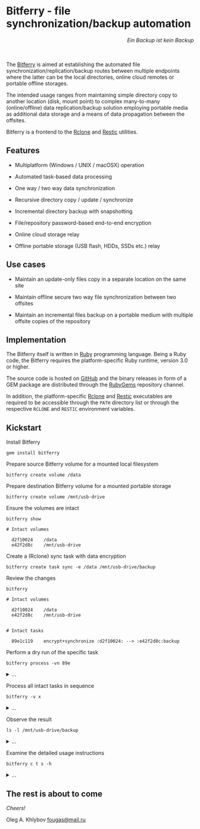 # Bitferry - file synchronization/backup automation

<div align="right"><i>Ein Backup ist kein Backup</i></div><br><br>

The [Bitferry](https://github.com/okhlybov/bitferry) is aimed at establishing the automated file synchronization/replication/backup routes between multiple endpoints where the latter can be the local directories, online cloud remotes or portable offline storages.

The intended usage ranges from maintaining simple directory copy to another location (disk, mount point) to complex many-to-many (online/offline) data replication/backup solution employing portable media as additional data storage and a means of data propagation between the offsites.

Bitferry is a frontend to the [Rclone](https://rclone.org) and [Restic](https://restic.net) utilities.


## Features

* Multiplatform (Windows / UNIX / macOSX) operation

* Automated task-based data processing

* One way / two way data synchronization

* Recursive directory copy / update / synchronize

* Incremental directory backup with snapshotting

* File/repository password-based end-to-end encryption

* Online cloud storage relay

* Offline portable storage (USB flash, HDDs, SSDs etc.) relay


## Use cases

* Maintain an update-only files copy in a separate location on the same site

* Maintain offline secure two way file synchronization between two offsites

* Maintain an incremental files backup on a portable medium with multiple offsite copies of the repository


## Implementation

The Bitferry itself is written in [Ruby](https://www.ruby-lang.org) programming language. Being a Ruby code, the Bitferry requires the platform-specific Ruby runtime, version 3.0 or higher. 

The source code is hosted on [GitHub](https://github.com/okhlybov/bitferry) and the binary releases in form of a GEM package are distributed through the [RubyGems](https://rubygems.org/gems/bitferry) repository channel.

In addition, the platform-specific [Rclone](https://github.com/rclone/rclone/releases) and [Restic](https://github.com/restic/restic/releases) executables are required to be accessible through the `PATH` directory list or through the respective `RCLONE` and `RESTIC` environment variables.


## Kickstart

Install Bitferry

```shell
gem install bitferry
```

Prepare source Bitferry volume for a mounted local filesystem

```shell
bitferry create volume /data
```

Prepare destination Bitferry volume for a mounted portable storage

```shell
bitferry create volume /mnt/usb-drive
```

Ensure the volumes are intact

```shell
bitferry show
```

```
# Intact volumes

  d2f10024    /data
  e42f2d8c    /mnt/usb-drive
```

Create a (Rclone) sync task with data encryption

```shell
bitferry create task sync -e /data /mnt/usb-drive/backup
```

Review the changes

```shell
bitferry
```

```
# Intact volumes

  d2f10024    /data
  e42f2d8c    /mnt/usb-drive


# Intact tasks

  89e1c119    encrypt+synchronize :d2f10024: --> :e42f2d8c:backup
```

Perform a dry run of the specific task

```shell
bitferry process -vn 89e
```

<details>
<summary>...</summary>

```
rclone sync --filter -\ .bitferry --filter -\ .bitferry\~ --verbose --progress --dry-run --metadata --crypt-filename-encoding base32 --crypt-filename-encryption standard --crypt-remote /mnt/usb-drive/backup /data :crypt:
2024/03/05 11:46:45 NOTICE: README.md: Skipped copy as --dry-run is set (size 3.073Ki)
2024/03/05 11:46:45 NOTICE: LICENSE: Skipped copy as --dry-run is set (size 1.467Ki)
2024/03/05 11:46:45 NOTICE: bitferry.gemspec: Skipped copy as --dry-run is set (size 996)
Transferred:        5.513 KiB / 5.513 KiB, 100%, 0 B/s, ETA -
Transferred:            3 / 3, 100%
Elapsed time:         0.0s
2024/03/05 11:46:45 NOTICE: 
Transferred:        5.513 KiB / 5.513 KiB, 100%, 0 B/s, ETA -
Transferred:            3 / 3, 100%
Elapsed time:         0.0s
```

</details>

Process all intact tasks in sequence

```shell
bitferry -v x
```

<details>
<summary>...</summary>

```
rclone sync --filter -\ .bitferry --filter -\ .bitferry\~ --verbose --progress --metadata --crypt-filename-encoding base32 --crypt-filename-encryption standard --crypt-remote /mnt/usb-drive/backup /data :crypt:
2024/03/05 11:44:31 INFO  : LICENSE: Copied (new)
2024/03/05 11:44:31 INFO  : README.md: Copied (new)
2024/03/05 11:44:31 INFO  : bitferry.gemspec: Copied (new)
Transferred:        5.653 KiB / 5.653 KiB, 100%, 0 B/s, ETA -
Transferred:            3 / 3, 100%
Elapsed time:         0.0s
2024/03/05 11:44:31 INFO  : 
Transferred:        5.653 KiB / 5.653 KiB, 100%, 0 B/s, ETA -
Transferred:            3 / 3, 100%
Elapsed time:         0.0s
```

</details>

Observe the result

```shell
ls -l /mnt/usb-drive/backup
```

<details>
<summary>...</summary>

```
-rw-r--r-- 1 user user 1044 feb 27 17:09 0u1vi7ka5p88u62kof9k6mf2z00354g6fa0c9a0g6di2f0ocds80
-rw-r--r-- 1 user user 1550 jan 29 11:57 21dgu5vs2c4rjfkieeemjvaf78
-rw-r--r-- 1 user user 3195 mar  5 11:43 m9rhq3q2m5h2q5l1ke00u0gdjc
```

</details>

Examine the detailed usage instructions

```shell
bitferry c t s -h
```

<details>
<summary>...</summary>

```
Usage:
    bitferry c t s [OPTIONS] SOURCE DESTINATION

  Create source --> destination one way file synchronization task.

  The task operates recursively on two specified endpoints.
  This task copies newer source files while skipping unchanged files in destination.
  Also, it deletes destination files which are non-existent in source.

    The endpoint may be one of:
    * directory -- absolute or relative local directory (/data, ../source, c:\data)
    * local:directory, :directory -- absolute local directory (:/data, local:c:\data)
    * :tag:directory -- path relative to the intact volume matched by (partial) tag (:fa2c:source/data)

    The former case resolves specified directory againt an intact volume to make it volume-relative.
    It is an error if there is no intact volume that encompasses specified directory.
    The local: directory is left as is (not resolved against volumes).
    The :tag: directory is bound to the specified volume.



    The encryption mode is controlled by --encrypt or --decrypt options.
    The mandatory password will be read from the standard input channel (pipe or keyboard).

  This task employs the Rclone worker.

Parameters:
    SOURCE                   Source endpoint specifier
    DESTINATION              Destination endpoint specifier

Options:
    -e                       Encrypt files in destination using default profile (alias for -E default)
    -d                       Decrypt source files using default profile (alias for -D default)
    -x                       Use extended encryption profile options (applies to -e, -d)
    --process, -X OPTIONS    Extra task processing profile/options
    --encrypt, -E OPTIONS    Encrypt files in destination using specified profile/options
    --decrypt, -D OPTIONS    Decrypt source files using specified profile/options
    --version                Print version
    --verbose, -v            Extensive logging
    --quiet, -q              Disable logging
    --dry-run, -n            Simulation mode (make no on-disk changes)
    -h, --help               print help
```

</details>

## The rest is about to come

*Cheers!*

Oleg A. Khlybov <fougas@mail.ru>
